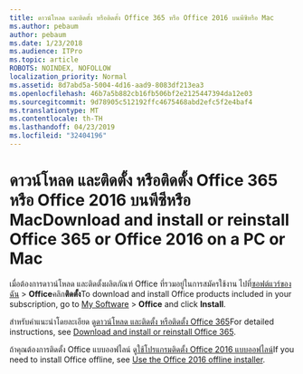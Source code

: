 ```yaml
---
title: ดาวน์โหลด และติดตั้ง หรือติดตั้ง Office 365 หรือ Office 2016 บนพีซีหรือ Mac
ms.author: pebaum
author: pebaum
ms.date: 1/23/2018
ms.audience: ITPro
ms.topic: article
ROBOTS: NOINDEX, NOFOLLOW
localization_priority: Normal
ms.assetid: 8d7abd5a-5004-4d16-aad9-8083df213ea3
ms.openlocfilehash: 46b7a5b882cb16fb506bf2e2125447394da12e03
ms.sourcegitcommit: 9d78905c512192ffc4675468abd2efc5f2e4baf4
ms.translationtype: MT
ms.contentlocale: th-TH
ms.lasthandoff: 04/23/2019
ms.locfileid: "32404196"
---
```

# <a name="download-and-install-or-reinstall-office-365-or-office-2016-on-a-pc-or-mac"></a><span data-ttu-id="3c88b-102">ดาวน์โหลด และติดตั้ง หรือติดตั้ง Office 365 หรือ Office 2016 บนพีซีหรือ Mac</span><span class="sxs-lookup"><span data-stu-id="3c88b-102">Download and install or reinstall Office 365 or Office 2016 on a PC or Mac</span></span>

<span data-ttu-id="3c88b-103">เมื่อต้องการดาวน์โหลด และติดตั้งผลิตภัณฑ์ Office ที่รวมอยู่ในการสมัครใช้งาน ไปที่[ซอฟต์แวร์ของฉัน](https://portal.office.com/OLS/MySoftware.aspx) \> **Office**คลิก**ติดตั้ง**</span><span class="sxs-lookup"><span data-stu-id="3c88b-103">To download and install Office products included in your subscription, go to [My Software](https://portal.office.com/OLS/MySoftware.aspx) \> **Office** and click **Install**.</span></span> 
  
<span data-ttu-id="3c88b-104">สำหรับคำแนะนำโดยละเอียด ดู[ดาวน์โหลด และติดตั้ง หรือติดตั้ง Office 365](https://support.office.com/article/4414eaaf-0478-48be-9c42-23adc471665816658?wt.mc_id=O365_Admin_Alch)</span><span class="sxs-lookup"><span data-stu-id="3c88b-104">For detailed instructions, see [Download and install or reinstall Office 365](https://support.office.com/article/4414eaaf-0478-48be-9c42-23adc471665816658?wt.mc_id=O365_Admin_Alch).</span></span>
  
<span data-ttu-id="3c88b-105">ถ้าคุณต้องการติดตั้ง Office แบบออฟไลน์ ดู[ใช้โปรแกรมติดตั้ง Office 2016 แบบออฟไลน์](https://support.office.com/article/f0a85fe7-118f-41cb-a791-d59cef96ad1c?wt.mc_id=O365_Admin_Alch#OfficePlans=Office_for_business)</span><span class="sxs-lookup"><span data-stu-id="3c88b-105">If you need to install Office offline, see [Use the Office 2016 offline installer](https://support.office.com/article/f0a85fe7-118f-41cb-a791-d59cef96ad1c?wt.mc_id=O365_Admin_Alch#OfficePlans=Office_for_business).</span></span>
  

